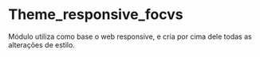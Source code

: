 # Theme_responsive_focvs
Módulo utiliza como base o web responsive, e cria por cima dele todas as alterações de estilo. 
